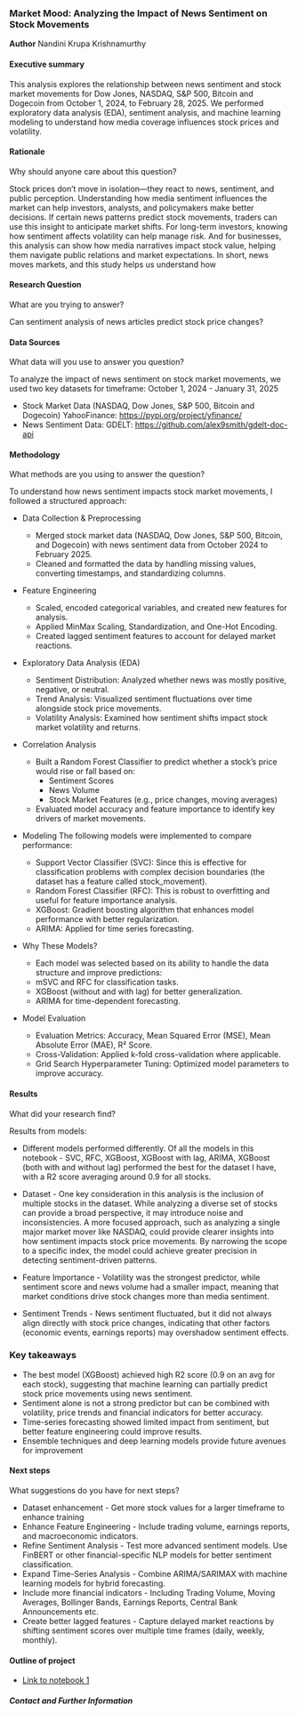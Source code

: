 ### Market Mood: Analyzing the Impact of News Sentiment on Stock Movements

**Author**
Nandini Krupa Krishnamurthy

#### Executive summary
This analysis explores the relationship between news sentiment and stock market movements for Dow Jones, NASDAQ, S&P 500, Bitcoin and Dogecoin from October 1, 2024, to February 28, 2025. We performed exploratory data analysis (EDA), sentiment analysis, and machine learning modeling to understand how media coverage influences stock prices and volatility.

#### Rationale
Why should anyone care about this question?

Stock prices don’t move in isolation—they react to news, sentiment, and public perception. Understanding how media sentiment influences the market can help investors, analysts, and policymakers make better decisions. If certain news patterns predict stock movements, traders can use this insight to anticipate market shifts.
For long-term investors, knowing how sentiment affects volatility can help manage risk. And for businesses, this analysis can show how media narratives impact stock value, helping them navigate public relations and market expectations.
In short, news moves markets, and this study helps us understand how

#### Research Question
What are you trying to answer?

Can sentiment analysis of news articles predict stock price changes?

#### Data Sources
What data will you use to answer you question?

To analyze the impact of news sentiment on stock market movements, we used two key datasets for timeframe: October 1, 2024 - January 31, 2025
- Stock Market Data (NASDAQ, Dow Jones, S&P 500, Bitcoin and Dogecoin) YahooFinance: https://pypi.org/project/yfinance/
- News Sentiment Data: GDELT: https://github.com/alex9smith/gdelt-doc-api

#### Methodology
What methods are you using to answer the question?

To understand how news sentiment impacts stock market movements, I followed a structured approach:
- Data Collection & Preprocessing
  - Merged stock market data (NASDAQ, Dow Jones, S&P 500, Bitcoin, and Dogecoin) with news sentiment data from October 2024 to February 2025.
  - Cleaned and formatted the data by handling missing values, converting timestamps, and standardizing columns.

- Feature Engineering
  - Scaled, encoded categorical variables, and created new features for analysis.
  - Applied MinMax Scaling, Standardization, and One-Hot Encoding.
  - Created lagged sentiment features to account for delayed market reactions.

- Exploratory Data Analysis (EDA)
  - Sentiment Distribution: Analyzed whether news was mostly positive, negative, or neutral.
  - Trend Analysis: Visualized sentiment fluctuations over time alongside stock price movements.
  - Volatility Analysis: Examined how sentiment shifts impact stock market volatility and returns.

- Correlation Analysis
  - Built a Random Forest Classifier to predict whether a stock’s price would rise or fall based on:
    - Sentiment Scores
    - News Volume
    - Stock Market Features (e.g., price changes, moving averages)
  - Evaluated model accuracy and feature importance to identify key drivers of market movements.
  
- Modeling
  The following models were implemented to compare performance:
  - Support Vector Classifier (SVC): Since this is effective for classification problems with complex decision boundaries (the dataset has a feature called stock_movement).
  - Random Forest Classifier (RFC): This is robust to overfitting and useful for feature importance analysis.
  - XGBoost: Gradient boosting algorithm that enhances model performance with better regularization.
  - ARIMA: Applied for time series forecasting.

- Why These Models?
  - Each model was selected based on its ability to handle the data structure and improve predictions:
  - mSVC and RFC for classification tasks.
  - XGBoost (without and with lag) for better generalization.
  - ARIMA for time-dependent forecasting.

- Model Evaluation
  - Evaluation Metrics: Accuracy, Mean Squared Error (MSE), Mean Absolute Error (MAE), R² Score.
  - Cross-Validation: Applied k-fold cross-validation where applicable.
  - Grid Search Hyperparameter Tuning: Optimized model parameters to improve accuracy.

#### Results
What did your research find?

Results from models:
- Different models performed differently. Of all the models in this notebook - SVC, RFC, XGBoost, XGBoost with lag, ARIMA, XGBoost (both with and without lag) performed the best for the dataset I have, with a R2 score averaging around 0.9 for all stocks.

- Dataset - One key consideration in this analysis is the inclusion of multiple stocks in the dataset. While analyzing a diverse set of stocks can provide a broad perspective, it may introduce noise and inconsistencies. A more focused approach, such as analyzing a single major market mover like NASDAQ, could provide clearer insights into how sentiment impacts stock price movements. By narrowing the scope to a specific index, the model could achieve greater precision in detecting sentiment-driven patterns.

- Feature Importance - Volatility was the strongest predictor, while sentiment score and news volume had a smaller impact, meaning that market conditions drive stock changes more than media sentiment.

- Sentiment Trends - News sentiment fluctuated, but it did not always align directly with stock price changes, indicating that other factors (economic events, earnings reports) may overshadow sentiment effects.

### Key takeaways

- The best model (XGBoost) achieved high R2 score (0.9 on an avg for each stock), suggesting that machine learning can partially predict stock price movements using news sentiment.
- Sentiment alone is not a strong predictor but can be combined with volatility, price trends and financial indicators for better accuracy.
- Time-series forecasting showed limited impact from sentiment, but better feature engineering could improve results.
- Ensemble techniques and deep learning models provide future avenues for improvement

#### Next steps
What suggestions do you have for next steps?

- Dataset enhancement - Get more stock values for a larger timeframe to enhance training
- Enhance Feature Engineering - Include trading volume, earnings reports, and macroeconomic indicators.
- Refine Sentiment Analysis - Test more advanced sentiment models. Use FinBERT or other financial-specific NLP models for better sentiment classification.
- Expand Time-Series Analysis - Combine ARIMA/SARIMAX with machine learning models for hybrid forecasting.
- Include more financial indicators - Including Trading Volume, Moving Averages, Bollinger Bands, Earnings Reports, Central Bank Announcements etc.
- Create better lagged features - Capture delayed market reactions by shifting sentiment scores over multiple time frames (daily, weekly, monthly).

#### Outline of project

- [Link to notebook 1](https://github.com/krupakmurthy/final_capstone/blob/main/capstone.ipynb)


##### Contact and Further Information
